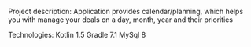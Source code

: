 Project description:
Application provides calendar/planning, which helps you with manage your deals on a day, month, year and their priorities 

Technologies: 
Kotlin 1.5
Gradle 7.1
MySql 8

